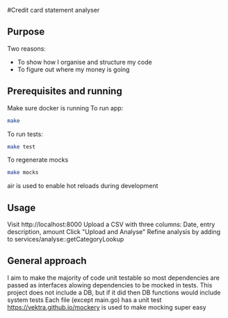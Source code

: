 #Credit card statement analyser

## Purpose
Two reasons:
- To show how I organise and structure my code
- To figure out where my money is going

## Prerequisites and running
Make sure docker is running
To run app:
```bash
make
```

To run tests:
```bash
make test
```

To regenerate mocks
```bash
make mocks
```

air is used to enable hot reloads during development

## Usage
Visit http://localhost:8000
Upload a CSV with three columns: Date, entry description, amount
Click "Upload and Analyse"
Refine analysis by adding to services/analyse::getCategoryLookup

## General approach
I aim to make the majority of code unit testable so most dependencies are passed as interfaces alowing dependencies to be mocked in tests.
This project does not include a DB, but if it did then DB functions would include system tests
Each file (except main.go) has a unit test
https://vektra.github.io/mockery is used to make mocking super easy
